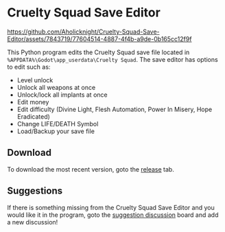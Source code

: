 # Cruelty Squad Save Editor

https://github.com/Aholicknight/Cruelty-Squad-Save-Editor/assets/7843719/77604514-4887-4f4b-a9de-0b165cc12f9f

This Python program edits the Cruelty Squad save file located in `%APPDATA%\Godot\app_userdata\Cruelty Squad`. The save editor has options to edit such as:

* Level unlock
* Unlock all weapons at once
* Unlock/lock all implants at once
* Edit money
* Edit difficulty (Divine Light, Flesh Automation, Power In Misery, Hope Eradicated)
* Change LIFE/DEATH Symbol
* Load/Backup your save file

## Download

To download the most recent version, goto the [release](https://github.com/Aholicknight/Cruelty-Squad-Save-Editor/releases/) tab.

## Suggestions

If there is something missing from the Cruelty Squad Save Editor and you would like it in the program, goto the [suggestion discussion](https://github.com/Aholicknight/Cruelty-Squad-Save-Editor/discussions/categories/suggestions) board and add a new discussion!
